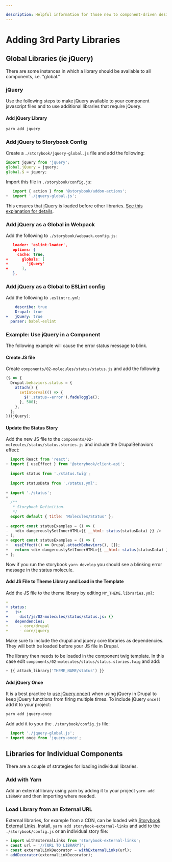 ```yaml
---

description: Helpful information for those new to component-driven design
---
```


# Adding 3rd Party Libraries 

## Global Libraries (ie jQuery)

There are some instances in which a library should be available to all components, i.e. "global."

### jQuery

Use the following steps to make jQuery available to your component javascript files and to use additional libraries that require jQuery.

#### Add jQuery Library

```bash
yarn add jquery
```

### Add jQuery to Storybook Config

Create a ``./storybook/jquery-global.js`` file and add the following:

```javascript
import jquery from 'jquery';
global.jQuery = jquery;
global.$ = jquery;
```

Import this file in ``./storybook/config.js``:

```javascript
   import { action } from '@storybook/addon-actions';
+  import './jquery-global.js';

```

This ensures that jQuery is loaded before other libraries. [See this explanation for details](https://stackoverflow.com/a/39820703). 

### Add jQuery as a Global in Webpack

Add the following to ``./storybook/webpack.config.js``:

```json
   loader: 'eslint-loader',
   options: {
     cache: true,
+      globals: [
+        'jQuery'
+      ],
   },
```

### Add jQuery as a Global to ESLint config 

Add the following to ``.eslintrc.yml``:

```yml
    describe: true
    Drupal: true
+   jQuery: true
  parser: babel-eslint
```

### Example: Use jQuery in a Component

The following example will cause the error status message to blink.

#### Create JS file

Create ``components/02-molecules/status/status.js`` and add the following:

```javascript
($ => {
  Drupal.behaviors.status = {
    attach() {
      setInterval(() => {
        $('.status--error').fadeToggle();
      }, 500);
    },
  };
})(jQuery);
```

#### Update the Status Story

Add the new JS file to the ``components/02-molecules/status/status.stories.js`` and include the DrupalBehaviors effect:

```javascript
  import React from 'react';
+ import { useEffect } from '@storybook/client-api';
 
  import status from './status.twig';
 
  import statusData from './status.yml';
 
+ import './status';
+
  /**
   * Storybook Definition.
   */
  export default { title: 'Molecules/Status' };
 
- export const statusExamples = () => (
-   <div dangerouslySetInnerHTML={{ __html: status(statusData) }} />
- );
+ export const statusExamples = () => {
+   useEffect(() => Drupal.attachBehaviors(), []);
+   return <div dangerouslySetInnerHTML={{ __html: status(statusData) }} />;
+ };
```

Now if you run the storybook ``yarn develop`` you should see a blinking error message in the status molecule.

#### Add JS File to Theme Library and Load in the Template

Add the JS file to the theme library by editing ``MY_THEME.libraries.yml``:

```yml
+
+ status:
+   js:
+     dist/js/02-molecules/status/status.js: {}
+   dependencies:
+     - core/drupal
+     - core/jquery
```

Make sure to include the drupal and jquery core libraries as dependencies. They will both be loaded before your JS file in Drupal.

The library then needs to be loaded in the component twig template. In this case edit ``components/02-molecules/status/status.stories.twig`` and add:

```php
+ {{ attach_library('THEME_NAME/status') }}
```

#### Add jQuery Once

It is a best practice to [use jQuery once()](https://www.drupal.org/docs/8/api/javascript-api/javascript-api-overview#s-drupalbehaviors) when using jQuery in Drupal to keep jQuery functions from firing multiple times. To include jQuery ``once()`` add it to your project:

```bash
yarn add jquery-once
```

Add add it to your the ``./storybook/config.js`` file:

```javascript
  import './jquery-global.js';
+ import once from 'jquery-once';
```

## Libraries for Individual Components

There are a couple of strategies for loading individual libraries.

### Add with Yarn

Add an external library using yarn by adding it to your project ``yarn add LIBRARY`` and then importing where needed.

### Load Library from an External URL

External libraries, for example from a CDN, can be loaded with [Storybook External Links](https://github.com/jhta/storybook-external-links). Install, ``yarn add storybook-external-links`` and add to the ``./storybook/config.js`` or an individual story file:

```javascript
+ import withExternalLinks from 'storybook-external-links';
+ const url = '//[URL TO LIBRARY]';
+ const externalLinkDecorator = withExternalLinks(url);
+ addDecorator(externalLinkDecorator);
```
